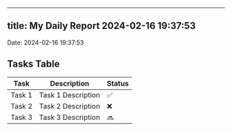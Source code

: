 
---
title: My Daily Report 2024-02-16 19:37:53
---

Date: 2024-02-16 19:37:53

## Tasks Table

| Task | Description | Status |
|------|-------------|--------|
| Task 1 | Task 1 Description | ✅ |
| Task 2 | Task 2 Description | ❌ |
| Task 3 | Task 3 Description | 🔜 |
